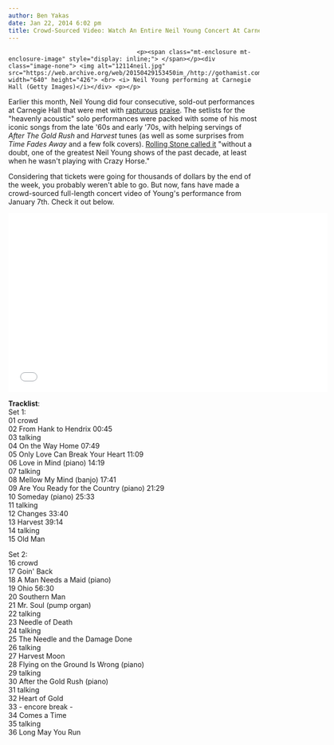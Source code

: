 ```yaml
---
author: Ben Yakas
date: Jan 22, 2014 6:02 pm
title: Crowd-Sourced Video: Watch An Entire Neil Young Concert At Carnegie Hall
---
```


	
										<p><span class="mt-enclosure mt-enclosure-image" style="display: inline;"> </span></p><div class="image-none"> <img alt="12114neil.jpg" src="https://web.archive.org/web/20150429153450im_/http://gothamist.com/attachments/byakas/12114neil.jpg" width="640" height="426"> <br> <i> Neil Young performing at Carnegie Hall (Getty Images)</i></div> <p></p>

<p>Earlier this month, Neil Young did four consecutive, sold-out performances at Carnegie Hall that were met with <a href="https://web.archive.org/web/20150429153450/http://www.billboard.com/articles/events/live/5862604/neil-young-at-carnegie-hall-live-review">rapturous</a> <a href="https://web.archive.org/web/20150429153450/http://www.nytimes.com/2014/01/08/arts/music/temperamental-neil-young-starts-run-at-carnegie-hall.html">praise</a>. The setlists for the &quot;heavenly acoustic&quot; solo performances were packed with some of his most iconic songs from the late &apos;60s and early &apos;70s, with helping servings of <em>After The Gold Rush</em> and <em>Harvest</em> tunes (as well as some surprises from <em>Time Fades Away</em> and a few folk covers). <a href="https://web.archive.org/web/20150429153450/http://www.rollingstone.com/music/news/neil-young-stuns-with-a-spellbinding-carnegie-hall-show-20140107">Rolling Stone called it</a> &quot;without a doubt, one of the greatest Neil Young shows of the past decade, at least when he wasn&apos;t playing with Crazy Horse.&quot; </p>

<p>Considering that tickets were going for thousands of dollars by the end of the week, you probably weren&apos;t able to go. But now, fans have made a crowd-sourced full-length concert video of Young&apos;s performance from January 7th. Check it out below.</p>

<p><iframe width="640" height="360" src="//web.archive.org/web/20150429153450if_/http://www.youtube.com/embed/p5qBCfzECgM" frameborder="0" allowfullscreen></iframe></p>

<p><strong>Tracklist</strong>:<br>
Set 1:<br>
01 crowd<br>
02 From Hank to Hendrix 00:45 <br>
03 talking <br>
04 On the Way Home 07:49<br>
05 Only Love Can Break Your Heart 11:09<br>
06 Love in Mind (piano) 14:19<br>
07 talking <br>
08 Mellow My Mind (banjo) 17:41<br>
09 Are You Ready for the Country (piano) 21:29<br>
10 Someday (piano) 25:33<br>
11 talking <br>
12 Changes 33:40<br>
13 Harvest 39:14<br>
14 talking <br>
15 Old Man</p>

<p>Set 2:<br>
16 crowd<br>
17 Goin&apos; Back <br>
18 A Man Needs a Maid (piano) <br>
19 Ohio 56:30<br>
20 Southern Man <br>
21 Mr. Soul (pump organ)<br>
22 talking<br>
23 Needle of Death<br>
24 talking<br>
25 The Needle and the Damage Done<br>
26 talking<br>
27 Harvest Moon <br>
28 Flying on the Ground Is Wrong (piano) <br>
29 talking <br>
30 After the Gold Rush (piano)<br>
31 talking <br>
32 Heart of Gold<br>
33 - encore break -<br>
34 Comes a Time<br>
35 talking <br>
36 Long May You Run</p>					
										
									
				